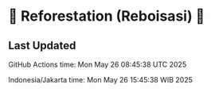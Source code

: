 
# 🌳 Reforestation (Reboisasi) 🌲

## Last Updated

GitHub Actions time: Mon May 26 08:45:38 UTC 2025

Indonesia/Jakarta time: Mon May 26 15:45:38 WIB 2025
